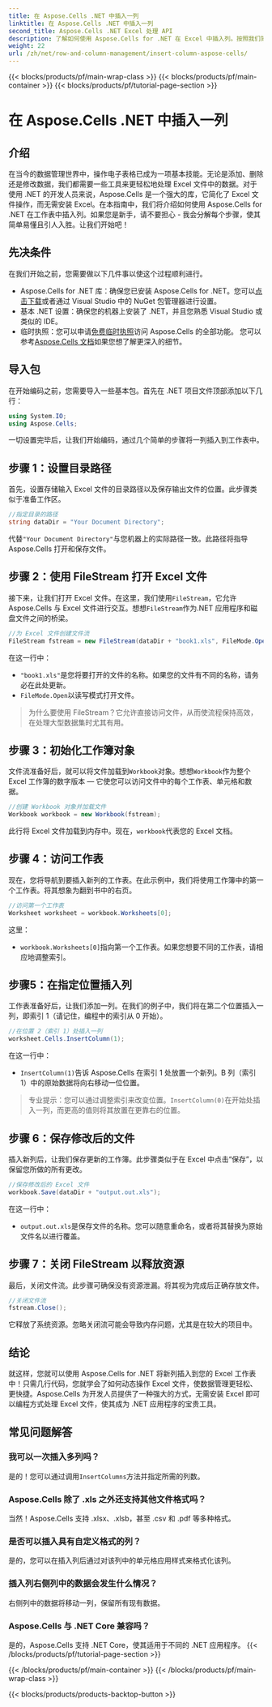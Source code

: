 ```yaml
---
title: 在 Aspose.Cells .NET 中插入一列
linktitle: 在 Aspose.Cells .NET 中插入一列
second_title: Aspose.Cells .NET Excel 处理 API
description: 了解如何使用 Aspose.Cells for .NET 在 Excel 中插入列。按照我们简单的分步指南无缝添加新列。非常适合 .NET 开发人员。
weight: 22
url: /zh/net/row-and-column-management/insert-column-aspose-cells/
---
```


{{< blocks/products/pf/main-wrap-class >}}
{{< blocks/products/pf/main-container >}}
{{< blocks/products/pf/tutorial-page-section >}}

# 在 Aspose.Cells .NET 中插入一列

## 介绍
在当今的数据管理世界中，操作电子表格已成为一项基本技能。无论是添加、删除还是修改数据，我们都需要一些工具来更轻松地处理 Excel 文件中的数据。对于使用 .NET 的开发人员来说，Aspose.Cells 是一个强大的库，它简化了 Excel 文件操作，而无需安装 Excel。在本指南中，我们将介绍如何使用 Aspose.Cells for .NET 在工作表中插入列。如果您是新手，请不要担心 - 我会分解每个步骤，使其简单易懂且引人入胜。让我们开始吧！
## 先决条件
在我们开始之前，您需要做以下几件事以使这个过程顺利进行。
-  Aspose.Cells for .NET 库：确保您已安装 Aspose.Cells for .NET。您可以[点击下载](https://releases.aspose.com/cells/net/)或者通过 Visual Studio 中的 NuGet 包管理器进行设置。
- 基本 .NET 设置：确保您的机器上安装了 .NET，并且您熟悉 Visual Studio 或类似的 IDE。
- 临时执照：您可以申请[免费临时执照](https://purchase.aspose.com/temporary-license/)访问 Aspose.Cells 的全部功能。
您可以参考[Aspose.Cells 文档](https://reference.aspose.com/cells/net/)如果您想了解更深入的细节。
## 导入包
在开始编码之前，您需要导入一些基本包。首先在 .NET 项目文件顶部添加以下几行：
```csharp
using System.IO;
using Aspose.Cells;
```
一切设置完毕后，让我们开始编码，通过几个简单的步骤将一列插入到工作表中。
## 步骤 1：设置目录路径
首先，设置存储输入 Excel 文件的目录路径以及保存输出文件的位置。此步骤类似于准备工作区。
```csharp
//指定目录的路径
string dataDir = "Your Document Directory";
```
代替`"Your Document Directory"`与您机器上的实际路径一致。此路径将指导 Aspose.Cells 打开和保存文件。
## 步骤 2：使用 FileStream 打开 Excel 文件
接下来，让我们打开 Excel 文件。在这里，我们使用`FileStream`，它允许 Aspose.Cells 与 Excel 文件进行交互。想想`FileStream`作为.NET 应用程序和磁盘文件之间的桥梁。
```csharp
//为 Excel 文件创建文件流
FileStream fstream = new FileStream(dataDir + "book1.xls", FileMode.Open);
```
在这一行中：
- `"book1.xls"`是您将要打开的文件的名称。如果您的文件有不同的名称，请务必在此处更新。
- `FileMode.Open`以读写模式打开文件。
> 为什么要使用 FileStream？它允许直接访问文件，从而使流程保持高效，在处理大型数据集时尤其有用。
## 步骤 3：初始化工作簿对象
文件流准备好后，就可以将文件加载到`Workbook`对象。想想`Workbook`作为整个 Excel 工作簿的数字版本 — 它使您可以访问文件中的每个工作表、单元格和数据。
```csharp
//创建 Workbook 对象并加载文件
Workbook workbook = new Workbook(fstream);
```
此行将 Excel 文件加载到内存中。现在，`workbook`代表您的 Excel 文档。
## 步骤 4：访问工作表
现在，您将导航到要插入新列的工作表。在此示例中，我们将使用工作簿中的第一个工作表。将其想象为翻到书中的右页。
```csharp
//访问第一个工作表
Worksheet worksheet = workbook.Worksheets[0];
```
这里：
- `workbook.Worksheets[0]`指向第一个工作表。如果您想要不同的工作表，请相应地调整索引。
## 步骤5：在指定位置插入列
工作表准备好后，让我们添加一列。在我们的例子中，我们将在第二个位置插入一列，即索引 1（请记住，编程中的索引从 0 开始）。
```csharp
//在位置 2（索引 1）处插入一列
worksheet.Cells.InsertColumn(1);
```
在这一行中：
- `InsertColumn(1)`告诉 Aspose.Cells 在索引 1 处放置一个新列。B 列（索引 1）中的原始数据将向右移动一位位置。
> 专业提示：您可以通过调整索引来改变位置。`InsertColumn(0)`在开始处插入一列，而更高的值则将其放置在更靠右的位置。
## 步骤 6：保存修改后的文件
插入新列后，让我们保存更新的工作簿。此步骤类似于在 Excel 中点击“保存”，以保留您所做的所有更改。
```csharp
//保存修改后的 Excel 文件
workbook.Save(dataDir + "output.out.xls");
```
在这一行中：
- `output.out.xls`是保存文件的名称。您可以随意重命名，或者将其替换为原始文件名以进行覆盖。
## 步骤 7：关闭 FileStream 以释放资源
最后，关闭文件流。此步骤可确保没有资源泄漏。将其视为完成后正确存放文件。
```csharp
//关闭文件流
fstream.Close();
```
它释放了系统资源。忽略关闭流可能会导致内存问题，尤其是在较大的项目中。
## 结论
就这样，您就可以使用 Aspose.Cells for .NET 将新列插入到您的 Excel 工作表中！只需几行代码，您就学会了如何动态操作 Excel 文件，使数据管理更轻松、更快捷。Aspose.Cells 为开发人员提供了一种强大的方式，无需安装 Excel 即可以编程方式处理 Excel 文件，使其成为 .NET 应用程序的宝贵工具。
## 常见问题解答
### 我可以一次插入多列吗？  
是的！您可以通过调用`InsertColumns`方法并指定所需的列数。
### Aspose.Cells 除了 .xls 之外还支持其他文件格式吗？  
当然！Aspose.Cells 支持 .xlsx、.xlsb，甚至 .csv 和 .pdf 等多种格式。
### 是否可以插入具有自定义格式的列？  
是的，您可以在插入列后通过对该列中的单元格应用样式来格式化该列。
### 插入列右侧列中的数据会发生什么情况？  
右侧列中的数据将移动一列，保留所有现有数据。
### Aspose.Cells 与 .NET Core 兼容吗？  
是的，Aspose.Cells 支持 .NET Core，使其适用于不同的 .NET 应用程序。
{{< /blocks/products/pf/tutorial-page-section >}}

{{< /blocks/products/pf/main-container >}}
{{< /blocks/products/pf/main-wrap-class >}}

{{< blocks/products/products-backtop-button >}}
